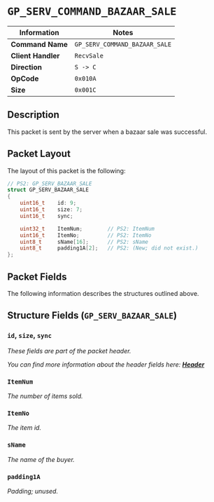 # `GP_SERV_COMMAND_BAZAAR_SALE`

| Information               | Notes |
|---                        |---    |
| **Command Name**          | `GP_SERV_COMMAND_BAZAAR_SALE` |
| **Client Handler**        | `RecvSale` |
| **Direction**             | `S -> C` |
| **OpCode**                | `0x010A` |
| **Size**                  | `0x001C` |

## Description

This packet is sent by the server when a bazaar sale was successful.

## Packet Layout

The layout of this packet is the following:

```cpp
// PS2: GP_SERV_BAZAAR_SALE
struct GP_SERV_BAZAAR_SALE
{
    uint16_t    id: 9;
    uint16_t    size: 7;
    uint16_t    sync;

    uint32_t    ItemNum;        // PS2: ItemNum
    uint16_t    ItemNo;         // PS2: ItemNo
    uint8_t     sName[16];      // PS2: sName
    uint8_t     padding1A[2];   // PS2: (New; did not exist.)
};
```

## Packet Fields

The following information describes the structures outlined above.

## Structure Fields (`GP_SERV_BAZAAR_SALE`)

### `id`, `size`, `sync`

_These fields are part of the packet header._

_You can find more information about the header fields here: [**Header**](/world/HEADER.md)_

### `ItemNum`

_The number of items sold._

### `ItemNo`

_The item id._

### `sName`

_The name of the buyer._

### `padding1A`

_Padding; unused._

